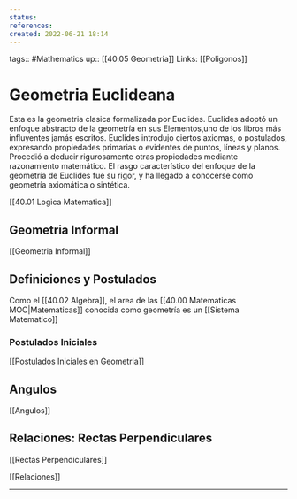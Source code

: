 ```yaml
---
status:
references:
created: 2022-06-21 18:14
---
```

tags:: #Mathematics 
up:: [[40.05 Geometria]]
Links: [[Poligonos]] 
# Geometria Euclideana
Esta es la geometria clasica formalizada por Euclides. Euclides adoptó un enfoque abstracto de la geometría en sus Elementos,uno de los libros más influyentes jamás escritos. Euclides introdujo ciertos axiomas, o postulados, expresando propiedades primarias o evidentes de puntos, líneas y planos. Procedió a deducir rigurosamente otras propiedades mediante razonamiento matemático. El rasgo característico del enfoque de la geometría de Euclides fue su rigor, y ha llegado a conocerse como geometría axiomática o sintética.

[[40.01 Logica Matematica]]

## Geometria Informal
[[Geometria Informal]]

## Definiciones y Postulados
Como el [[40.02 Algebra]], el area de las [[40.00 Matematicas MOC|Matematicas]] conocida como geometría es un [[Sistema Matematico]]

### Postulados Iniciales
[[Postulados Iniciales en Geometria]]

## Angulos 
[[Angulos]]

## Relaciones: Rectas Perpendiculares
[[Rectas Perpendiculares]]

[[Relaciones]]

 



___
